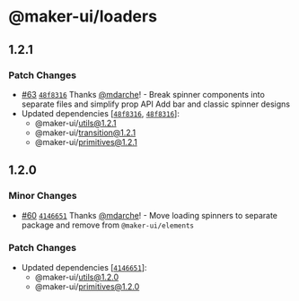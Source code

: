 # @maker-ui/loaders

## 1.2.1

### Patch Changes

- [#63](https://github.com/mdarche/maker-ui/pull/63) [`48f8316`](https://github.com/mdarche/maker-ui/commit/48f8316fe34c1726df86b3dc4bb9fb01529559fc) Thanks [@mdarche](https://github.com/mdarche)! - Break spinner components into separate files and simplify prop API
  Add bar and classic spinner designs
- Updated dependencies [[`48f8316`](https://github.com/mdarche/maker-ui/commit/48f8316fe34c1726df86b3dc4bb9fb01529559fc), [`48f8316`](https://github.com/mdarche/maker-ui/commit/48f8316fe34c1726df86b3dc4bb9fb01529559fc)]:
  - @maker-ui/utils@1.2.1
  - @maker-ui/transition@1.2.1
  - @maker-ui/primitives@1.2.1

## 1.2.0

### Minor Changes

- [#60](https://github.com/mdarche/maker-ui/pull/60) [`4146651`](https://github.com/mdarche/maker-ui/commit/4146651ace370416da58af0e10d410b01354277d) Thanks [@mdarche](https://github.com/mdarche)! - Move loading spinners to separate package and remove from `@maker-ui/elements`

### Patch Changes

- Updated dependencies [[`4146651`](https://github.com/mdarche/maker-ui/commit/4146651ace370416da58af0e10d410b01354277d)]:
  - @maker-ui/utils@1.2.0
  - @maker-ui/primitives@1.2.0
